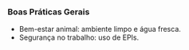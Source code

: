 ### Boas Práticas Gerais

- Bem-estar animal: ambiente limpo e água fresca.
- Segurança no trabalho: uso de EPIs.